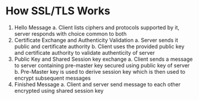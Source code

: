 # How SSL/TLS Works
1. Hello Message
    a. Client lists ciphers and protocols supported by it, server responds with choice common to both 
2. Certificate Exchange and Authenticity Validation
    a. Server sends it public and certificate authority 
    b. Client uses the provided public key and certificate authority to validate authenticity of server
3. Public Key and Shared Session key exchange
    a. Client sends a message to server containing pre-master key secured using public key of server
    b. Pre-Master key is used to derive session key which is then used to encrypt subsequent messages
4. Finished Message
    a. Client and server send message to each other encrypted using shared session key 
